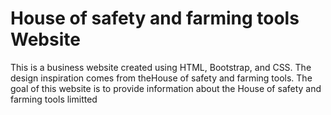 # House of safety and farming tools Website

This is a business website created using HTML, Bootstrap, and CSS. The design inspiration comes from theHouse of safety and farming tools. The goal of this website is to provide information about the House of safety and farming tools limitted 









